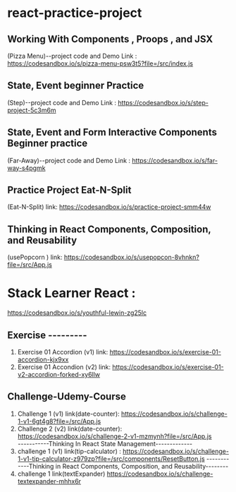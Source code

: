 # react-practice-project

## Working With Components , Proops , and JSX 
(Pizza Menu)--project code and Demo Link : https://codesandbox.io/s/pizza-menu-psw3t5?file=/src/index.js
## State, Event beginner Practice 
(Step)--project code and Demo Link : https://codesandbox.io/s/step-project-5c3m6m
## State, Event and Form Interactive Components Beginner practice 
(Far-Away)--project code and Demo Link : https://codesandbox.io/s/far-way-s4pgmk
## Practice Project Eat-N-Split 
(Eat-N-Split) link: https://codesandbox.io/s/practice-project-smm44w
## Thinking in React Components, Composition, and Reusability
(usePopcorn ) link: https://codesandbox.io/s/usepopcon-8vhnkn?file=/src/App.js
# Stack Learner React :
https://codesandbox.io/s/youthful-lewin-zg25lc

## Exercise ---------
1. Exercise 01 Accordion (v1)
link: https://codesandbox.io/s/exercise-01-accordion-kjx9xx
2. Exercise 01 Accondion (v2)
link: https://codesandbox.io/s/exercise-01-v2-accordion-forked-xy6llw


## Challenge-Udemy-Course 
1) Challenge 1 (v1) link(date-counter): https://codesandbox.io/s/challenge-1-v1-6gt4g8?file=/src/App.js   
2) Challenge 2 (v2) link(date-counter): https://codesandbox.io/s/challenge-2-v1-mzmynh?file=/src/App.js                       
-----------Thinking In React State Management-------------  
3) challenge 1 (v1) link(tip-calculator) : https://codesandbox.io/s/challenge-1-v1-tip-calculator-z979zp?file=/src/components/ResetButton.js
------------Thinking in React Components, Composition, and Reusability--------
4) challenge 1 link(textExpander) https://codesandbox.io/s/challenge-textexpander-mhhx6r

